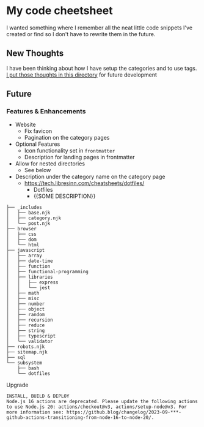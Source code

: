 # My code cheetsheet
I wanted something where I remember all the neat little code snippets I've created or find so I don't have to rewrite them in the future.

## New Thoughts
I have been thinking about how I have setup the categories and to use tags. [I put those thoughts in this directory](./11ty/config/) for future development

## Future
### Features & Enhancements
- Website
  - Fix favicon
  - Pagination on the category pages
- Optional Features
  - Icon functionality set in `frontmatter`
  - Description for landing pages in frontmatter
- Allow for nested directories
  - See below
- Description under the category name on the category page
  - https://tech.libresinn.com/cheatsheets/dotfiles/
    - Dotfiles
    - {{SOME DESCRIPTION}}

```
├── _includes
│   ├── base.njk
│   ├── category.njk
│   └── post.njk
├── browser
│   ├── css
│   ├── dom
│   └── html
├── javascript
│   ├── array
│   ├── date-time
│   ├── function
│   ├── functional-programming
│   ├── libraries
│   │   ├── express
│   │   └── jest
│   ├── math
│   ├── misc
│   ├── number
│   ├── object
│   ├── random
│   ├── recursion
│   ├── reduce
│   ├── string
│   ├── typescript
│   └── validator
├── robots.njk
├── sitemap.njk
├── sql
└── subsystem
    ├── bash
    └── dotfiles
```


Upgrade
```
INSTALL, BUILD & DEPLOY
Node.js 16 actions are deprecated. Please update the following actions to use Node.js 20: actions/checkout@v3, actions/setup-node@v3. For more information see: https://github.blog/changelog/2023-09-***-github-actions-transitioning-from-node-16-to-node-20/.
```
